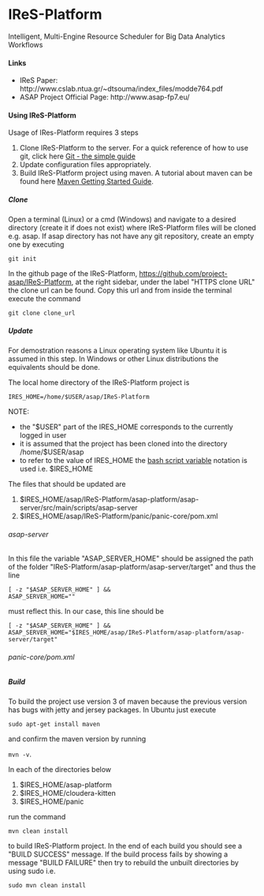 # IReS-Platform
Intelligent, Multi-Engine Resource Scheduler for Big
Data Analytics Workflows

<h4>Links</h4>
<ul>
<li>IReS Paper: http://www.cslab.ntua.gr/~dtsouma/index_files/modde764.pdf </li>
<li>ASAP Project Official Page: http://www.asap-fp7.eu/</li>
</ul>
<h4>Using IReS-Platform</h4>
Usage of IRes-Platform requires 3 steps

<ol>
<li><bold>Clone</bold> IReS-Platform to the server. For a quick reference of how to use git, click here <a href="https://rogerdudler.github.io/git-guide/" target="_blank">Git - the simple guide</a>
<li><bold>Update</bold> configuration files appropriately.</li>
<li><bold>Build</bold> IReS-Platform project using maven. A tutorial about maven can be found here <a href="https://maven.apache.org/guides/getting-started/" target="_blank">Maven Getting Started Guide</a>.</li>
</ol>

<h5>Clone</h5>
Open a terminal (Linux) or a cmd (Windows) and navigate to a desired directory (create it if does not exist) where IReS-Platform files will be cloned e.g. asap. If asap directory has not have any git repository, create an empty one by executing

<code>git init</code>

In the github page of the IReS-Platform, https://github.com/project-asap/IReS-Platform, at the right sidebar, under the label "HTTPS clone URL" the clone url can be found. Copy this url and from inside the terminal execute the command

<code>git clone clone_url</code>
<h5>Update</h5>

For demostration reasons a Linux operating system like Ubuntu it is assumed in this step. In Windows or other Linux distributions the equivalents should be done.


The local home directory of the IReS-Platform project is

<code>IRES_HOME=/home/$USER/asap/IReS-Platform</code>

NOTE: 

<ul>
<li>the "$USER" part of the IRES_HOME corresponds to the currently logged in user</li>
<li>it is assumed that the project has been cloned into the directory /home/$USER/asap</li>
<li>to refer to the value of IRES_HOME the <a href="http://tldp.org/HOWTO/Bash-Prog-Intro-HOWTO-5.html" target="_blank">bash script variable</a> notation is used i.e. $IRES_HOME
</ul>

The files that should be updated are

<ol>
<li>$IRES_HOME/asap/IReS-Platform/asap-platform/asap-server/src/main/scripts/asap-server</li>
<li>$IRES_HOME/asap/IReS-Platform/panic/panic-core/pom.xml</li>
</ol>

<h6>asap-server</h6>
In this file the variable "ASAP_SERVER_HOME" should be assigned the path of the folder "IReS-Platform/asap-platform/asap-server/target" and thus the line

<code>[ -z "$ASAP_SERVER_HOME" ] && ASAP_SERVER_HOME=""</code>

must reflect this. In our case, this line should be

<code>[ -z "$ASAP_SERVER_HOME" ] && ASAP_SERVER_HOME="$IRES_HOME/asap/IReS-Platform/asap-platform/asap-server/target"</code>

<h6>panic-core/pom.xml</h6>


<h5>Build</h5>
To build the project use version 3 of maven because the previous version has bugs with jetty and jersey packages. In Ubuntu just execute

<code>sudo apt-get install maven</code>

and confirm the maven version by running

<code>mvn -v</code>.

In each of the directories below

<ol>
<li>$IRES_HOME/asap-platform</li>
<li>$IRES_HOME/cloudera-kitten</li>
<li>$IRES_HOME/panic</li>
</ol>

run the command

<code>mvn clean install</code>

to build IReS-Platform project. In the end of each build you should see a "BUILD SUCCESS" message. If the build process fails by showing a message "BUILD FAILURE" then try to rebuild the unbuilt directories by using sudo i.e.

<code>sudo mvn clean install</code>

